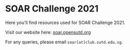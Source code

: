 # SOAR Challenge 2021

Here you'll find resources used for SOAR Challenge 2021.

Visit our website here: [soar.opensutd.org](https://soar.opensutd.org)

For any queries, please email `soar[at]club.sutd.edu.sg`.

